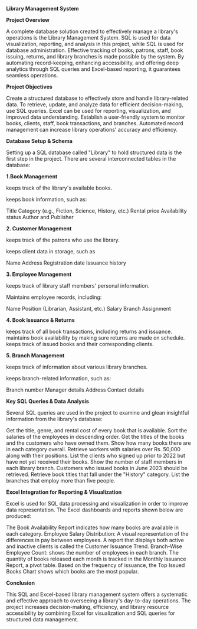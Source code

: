 **Library Management System**

**Project Overview**

A complete database solution created to effectively manage a library's operations is the Library Management System. SQL is used for data visualization, reporting, and analysis in this project, while SQL is used for database administration. Effective tracking of books, patrons, staff, book issuing, returns, and library branches is made possible by the system. By automating record-keeping, enhancing accessibility, and offering deep analytics through SQL queries and Excel-based reporting, it guarantees seamless operations.

**Project Objectives**

Create a structured database to effectively store and handle library-related data.
To retrieve, update, and analyze data for efficient decision-making, use SQL queries.
Excel can be used for reporting, visualization, and improved data understanding.
Establish a user-friendly system to monitor books, clients, staff, book transactions, and branches.
Automated record management can increase library operations' accuracy and efficiency.

**Database Setup & Schema**

Setting up a SQL database called "Library" to hold structured data is the first step in the project. There are several interconnected tables in the database:

**1.Book Management**

keeps track of the library's available books.

keeps book information, such as:

Title
Category (e.g., Fiction, Science, History, etc.)
Rental price
Availability status
Author and Publisher

**2. Customer Management**

keeps track of the patrons who use the library.

keeps client data in storage, such as

Name
Address
Registration date
Issuance history

**3. Employee Management**

keeps track of library staff members' personal information.

Maintains employee records, including:

Name
Position (Librarian, Assistant, etc.)
Salary
Branch Assignment

**4. Book Issuance & Returns**

keeps track of all book transactions, including returns and issuance.
maintains book availability by making sure returns are made on schedule.
keeps track of issued books and their corresponding clients.

**5. Branch Management**

keeps track of information about various library branches.

keeps branch-related information, such as:

Branch number
Manager details
Address
Contact details

**Key SQL Queries & Data Analysis**

Several SQL queries are used in the project to examine and glean insightful information from the library's database:

Get the title, genre, and rental cost of every book that is available.
Sort the salaries of the employees in descending order.
Get the titles of the books and the customers who have owned them.
Show how many books there are in each category overall.
Retrieve workers with salaries over Rs. 50,000 along with their positions.
List the clients who signed up prior to 2022 but have not yet received their books.
Show the number of staff members in each library branch.
Customers who issued books in June 2023 should be retrieved.
Retrieve book titles that fall under the "History" category.
List the branches that employ more than five people.

**Excel Integration for Reporting & Visualization**

Excel is used for SQL data processing and visualization in order to improve data representation. The Excel dashboards and reports shown below are produced:

The Book Availability Report indicates how many books are available in each category.
Employee Salary Distribution: A visual representation of the differences in pay between employees.
A report that displays both active and inactive clients is called the Customer Issuance Trend.
Branch-Wise Employee Count: shows the number of employees in each branch.
The quantity of books released each month is tracked in the Monthly Issuance Report, a pivot table.
Based on the frequency of issuance, the Top Issued Books Chart shows which books are the most popular.

**Conclusion**

This SQL and Excel-based library management system offers a systematic and effective approach to overseeing a library's day-to-day operations.  The project increases decision-making, efficiency, and library resource accessibility by combining Excel for visualization and SQL queries for structured data management.

